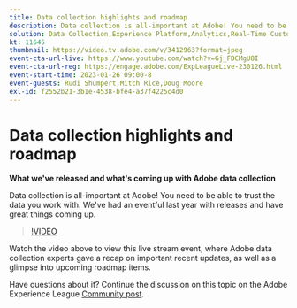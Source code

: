```yaml
---
title: Data collection highlights and roadmap
description: Data collection is all-important at Adobe! You need to be able to trust the data you work with. We've had an eventful last year with releases and have great things coming up.
solution: Data Collection,Experience Platform,Analytics,Real-Time Customer Data Platform,Customer Journey Analytics
kt: 11645
thumbnail: https://video.tv.adobe.com/v/3412963?format=jpeg
event-cta-url-live: https://www.youtube.com/watch?v=Gj_FDCMgU8I
event-cta-url-reg: https://engage.adobe.com/ExpLeagueLive-230126.html
event-start-time: 2023-01-26 09:00-8
event-guests: Rudi Shumpert,Mitch Rice,Doug Moore
exl-id: f2552b21-3b1e-4538-bfe4-a37f4225c4d0
---
```

# Data collection highlights and roadmap

**What we've released and what's coming up with Adobe data collection**

Data collection is all-important at Adobe! You need to be able to trust the data you work with. We've had an eventful last year with releases and have great things coming up.

>[!VIDEO](https://video.tv.adobe.com/v/3412963/?quality=12&learn=on)

Watch the video above to view this live stream event, where Adobe data collection experts gave a recap on important recent updates, as well as a glimpse into upcoming roadmap items.

Have questions about it? Continue the discussion on this topic on the Adobe Experience League [Community post](https://experienceleaguecommunities.adobe.com/t5/adobe-experience-platform-launch/experience-league-live-post-session-discussion-data-collection/m-p/569923#M316).

